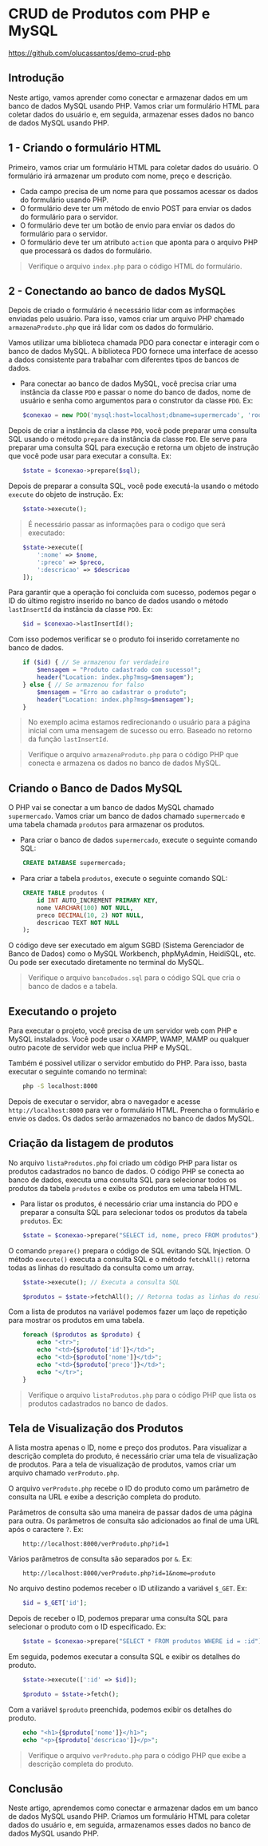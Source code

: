 # CRUD de Produtos com PHP e MySQL

https://github.com/olucassantos/demo-crud-php

## Introdução

Neste artigo, vamos aprender como conectar e armazenar dados em um banco de dados MySQL usando PHP. Vamos criar um formulário HTML para coletar dados do usuário e, em seguida, armazenar esses dados no banco de dados MySQL usando PHP.

## 1 - Criando o formulário HTML

Primeiro, vamos criar um formulário HTML para coletar dados do usuário. O formulário irá armazenar um produto com nome, preço e descrição. 

 - Cada campo precisa de um nome para que possamos acessar os dados do formulário usando PHP.
 - O formulário deve ter um método de envio POST para enviar os dados do formulário para o servidor.
 - O formulário deve ter um botão de envio para enviar os dados do formulário para o servidor.
 - O formulário deve ter um atributo `action` que aponta para o arquivo PHP que processará os dados do formulário.

> Verifique o arquivo `index.php` para o código HTML do formulário.

## 2 - Conectando ao banco de dados MySQL

Depois de criado o formulário é necessário lidar com as informações enviadas pelo usuário. Para isso, vamos criar um arquivo PHP chamado `armazenaProduto.php` que irá lidar com os dados do formulário.

Vamos utilizar uma biblioteca chamada PDO para conectar e interagir com o banco de dados MySQL. A biblioteca PDO fornece uma interface de acesso a dados consistente para trabalhar com diferentes tipos de bancos de dados.

- Para conectar ao banco de dados MySQL, você precisa criar uma instância da classe `PDO` e passar o nome do banco de dados, nome de usuário e senha como argumentos para o construtor da classe `PDO`. Ex:
```php
    $conexao = new PDO('mysql:host=localhost;dbname=supermercado', 'root', '');
```

Depois de criar a instância da classe `PDO`, você pode preparar uma consulta SQL usando o método `prepare` da instância da classe `PDO`. Ele serve para preparar uma consulta SQL para execução e retorna um objeto de instrução que você pode usar para executar a consulta. Ex:
```php
    $state = $conexao->prepare($sql);
```

Depois de preparar a consulta SQL, você pode executá-la usando o método `execute` do objeto de instrução. Ex:
```php
    $state->execute();
```

> É necessário passar as informações para o codigo que será executado:

```php
    $state->execute([
        ':nome' => $nome,
        ':preco' => $preco,
        ':descricao' => $descricao
    ]);
```

Para garantir que a operação foi concluida com sucesso, podemos pegar o ID do último registro inserido no banco de dados usando o método `lastInsertId` da instância da classe `PDO`. Ex:
```php
    $id = $conexao->lastInsertId();
```

Com isso podemos verificar se o produto foi inserido corretamente no banco de dados.

```php	
    if ($id) { // Se armazenou for verdadeiro
        $mensagem = "Produto cadastrado com sucesso!";
        header("Location: index.php?msg=$mensagem");
    } else { // Se armazenou for falso
        $mensagem = "Erro ao cadastrar o produto";
        header("Location: index.php?msg=$mensagem");
    }
```

> No exemplo acima estamos redirecionando o usuário para a página inicial com uma mensagem de sucesso ou erro. Baseado no retorno da função `lastInsertId`.

> Verifique o arquivo `armazenaProduto.php` para o código PHP que conecta e armazena os dados no banco de dados MySQL.

## Criando o Banco de Dados MySQL

O PHP vai se conectar a um banco de dados MySQL chamado `supermercado`. Vamos criar um banco de dados chamado `supermercado` e uma tabela chamada `produtos` para armazenar os produtos.

- Para criar o banco de dados `supermercado`, execute o seguinte comando SQL:
```sql
    CREATE DATABASE supermercado;
```

- Para criar a tabela `produtos`, execute o seguinte comando SQL:
```sql
    CREATE TABLE produtos (
        id INT AUTO_INCREMENT PRIMARY KEY,
        nome VARCHAR(100) NOT NULL,
        preco DECIMAL(10, 2) NOT NULL,
        descricao TEXT NOT NULL
    );
```

O código deve ser executado em algum SGBD (Sistema Gerenciador de Banco de Dados) como o MySQL Workbench, phpMyAdmin, HeidiSQL, etc. Ou pode ser executado diretamente no terminal do MySQL.

> Verifique o arquivo `bancoDados.sql` para o código SQL que cria o banco de dados e a tabela.


## Executando o projeto

Para executar o projeto, você precisa de um servidor web com PHP e MySQL instalados. Você pode usar o XAMPP, WAMP, MAMP ou qualquer outro pacote de servidor web que inclua PHP e MySQL.

Também é possivel utilizar o servidor embutido do PHP. Para isso, basta executar o seguinte comando no terminal:

```bash
    php -S localhost:8000
```

Depois de executar o servidor, abra o navegador e acesse `http://localhost:8000` para ver o formulário HTML. Preencha o formulário e envie os dados. Os dados serão armazenados no banco de dados MySQL.

## Criação da listagem de produtos

No arquivo `listaProdutos.php` foi criado um código PHP para listar os produtos cadastrados no banco de dados. O código PHP se conecta ao banco de dados, executa uma consulta SQL para selecionar todos os produtos da tabela `produtos` e exibe os produtos em uma tabela HTML.

- Para listar os produtos, é necessário criar uma instancia do PDO e preparar a consulta SQL para selecionar todos os produtos da tabela `produtos`. Ex:
```php
    $state = $conexao->prepare("SELECT id, nome, preco FROM produtos");
```

O comando `prepare()` prepara o código de SQL evitando SQL Injection. O método `execute()` executa a consulta SQL e o método `fetchAll()` retorna todas as linhas do resultado da consulta como um array.

```php
    $state->execute(); // Executa a consulta SQL

    $produtos = $state->fetchAll(); // Retorna todas as linhas do resultado da consulta como um array na variável $produtos
```

Com a lista de produtos na variável podemos fazer um laço de repetição para mostrar os produtos em uma tabela.

```php
    foreach ($produtos as $produto) {
        echo "<tr>";
        echo "<td>{$produto['id']}</td>";
        echo "<td>{$produto['nome']}</td>";
        echo "<td>{$produto['preco']}</td>";
        echo "</tr>";
    }
```

> Verifique o arquivo `listaProdutos.php` para o código PHP que lista os produtos cadastrados no banco de dados.

## Tela de Visualização dos Produtos

A lista mostra apenas o ID, nome e preço dos produtos. Para visualizar a descrição completa do produto, é necessário criar uma tela de visualização de produtos. Para a tela de visualização de produtos, vamos criar um arquivo chamado `verProduto.php`.

O arquivo `verProduto.php` recebe o ID do produto como um parâmetro de consulta na URL e exibe a descrição completa do produto.

Parâmetros de consulta são uma maneira de passar dados de uma página para outra. Os parâmetros de consulta são adicionados ao final de uma URL após o caractere `?`. Ex:
```
    http://localhost:8000/verProduto.php?id=1
```

Vários parâmetros de consulta são separados por `&`. Ex:
```
    http://localhost:8000/verProduto.php?id=1&nome=produto
```

No arquivo destino podemos receber o ID utilizando a variável `$_GET`. Ex:
```php
    $id = $_GET['id'];
```

Depois de receber o ID, podemos preparar uma consulta SQL para selecionar o produto com o ID especificado. Ex:
```php
    $state = $conexao->prepare("SELECT * FROM produtos WHERE id = :id");
```

Em seguida, podemos executar a consulta SQL e exibir os detalhes do produto.

```php
    $state->execute([':id' => $id]);

    $produto = $state->fetch();
```

Com a variável `$produto` preenchida, podemos exibir os detalhes do produto.

```php
    echo "<h1>{$produto['nome']}</h1>";
    echo "<p>{$produto['descricao']}</p>";
```	

> Verifique o arquivo `verProduto.php` para o código PHP que exibe a descrição completa do produto.

## Conclusão

Neste artigo, aprendemos como conectar e armazenar dados em um banco de dados MySQL usando PHP. Criamos um formulário HTML para coletar dados do usuário e, em seguida, armazenamos esses dados no banco de dados MySQL usando PHP.